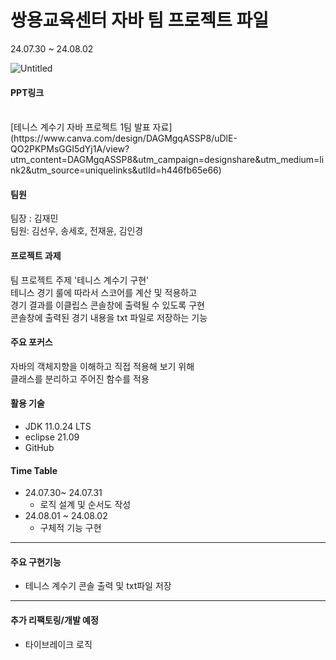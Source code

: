 # 쌍용교육센터 자바 팀 프로젝트 파일
24.07.30 ~ 24.08.02

![Untitled](https://github.com/user-attachments/assets/5e7fb0a4-c938-4edb-a071-412d15c1fa59)
#### PPT링크 
<br>
[테니스 계수기 자바 프로젝트 1팀 발표 자료](https://www.canva.com/design/DAGMgqASSP8/uDlE-QO2PKPMsGGI5dYj1A/view?utm_content=DAGMgqASSP8&utm_campaign=designshare&utm_medium=link2&utm_source=uniquelinks&utlId=h446fb65e66)

#### 팀원
팀장 : 김재민<br>
팀원: 김선우, 송세호, 전재윤, 김인경<br>

#### 프로젝트 과제
팀 프로젝트 주제 '테니스 계수기 구현'<br>
테니스 경기 룰에 따라서 스코어를 계산 및 적용하고 <br>
경기 결과를 이클립스 콘솔창에 출력될 수 있도록 구현<br>
콘솔창에 출력된  경기 내용을 txt 파일로 저장하는 기능<br>

#### 주요 포커스
자바의 객체지향을 이해하고 직접 적용해 보기 위해<br>
클래스를 분리하고 주어진 함수를 적용<br>

#### 활용 기술
- JDK 11.0.24 LTS
- eclipse 21.09
- GitHub

#### Time Table
  - 24.07.30~ 24.07.31
    - 로직 설계 및 순서도 작성
  - 24.08.01 ~ 24.08.02
    - 구체적 기능 구현
---
#### 주요 구현기능
- 테니스 계수기 콘솔 출력 및 txt파일 저장
  
---
#### 추가 리팩토링/개발 예정
- 타이브레이크 로직
